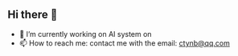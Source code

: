 ## Hi there 👋

- 🔭 I’m currently working on AI system on
- 📫 How to reach me: contact me with the email: ctynb@qq.com

